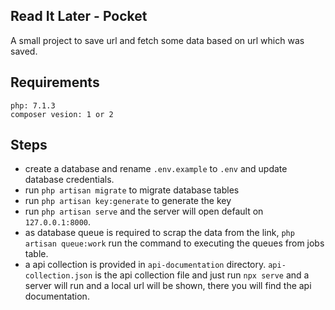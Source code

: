 
## Read It Later - Pocket

A small project to save url and fetch some data based on url which was saved.

## Requirements

`php: 7.1.3`<br>
`composer vesion: 1 or 2`

## Steps

- create a database and rename `.env.example` to `.env` and update database credentials.
- run `php artisan migrate` to migrate database tables
- run `php artisan key:generate` to generate the key
- run `php artisan serve` and the server will open default on `127.0.0.1:8000`.
- as database queue is required to scrap the data from the link, `php artisan queue:work` run the command to executing the queues from jobs table.
- a api collection is provided in `api-documentation` directory. `api-collection.json` is the api collection file and just run `npx serve` and a server will run and a local url will be shown, there you will find the api documentation.

